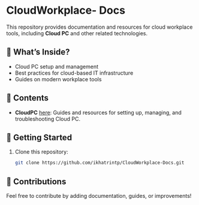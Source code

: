 # CloudWorkplace- Docs
This repository provides documentation and resources for cloud workplace tools, including **Cloud PC** and other related technologies.  
## 📌 What’s Inside?  
- Cloud PC setup and management  
- Best practices for cloud-based IT infrastructure  
- Guides on modern workplace tools  

## 📂 Contents  
- **CloudPC** [here](CloudPC): Guides and resources for setting up, managing, and troubleshooting Cloud PC.  

## 🚀 Getting Started  
1. Clone this repository:  
   ```bash  
   git clone https://github.com/ikhatrintp/CloudWorkplace-Docs.git

## 🚀 Contributions  
Feel free to contribute by adding documentation, guides, or improvements!  
